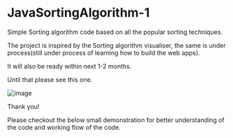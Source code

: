 # JavaSortingAlgorithm-1
Simple Sorting algorithm code based on all the popular sorting techniques.

The project is inspired by the Sorting algorithm visualiser, the same is under process(still under process of learning how to build the web apps).

It will also be ready within next 1-2 months.

Until that please see this one.

![image](https://user-images.githubusercontent.com/86063069/222980192-c103430d-d127-4745-b7ca-231d246dd17f.png)


Thank you!

Please checkout the below small demonstration for better understanding of the code and working flow of the code.
